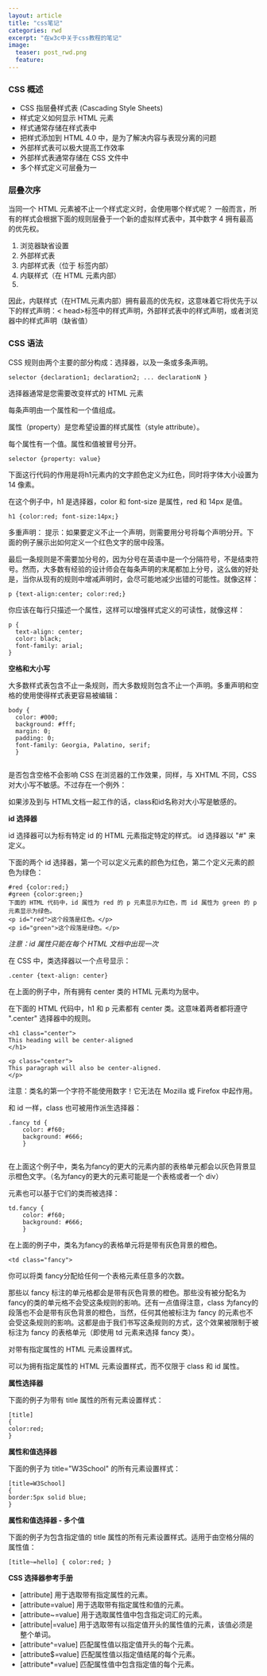 ```yaml
---
layout: article
title: "css笔记"
categories: rwd
excerpt: "在w3c中关于css教程的笔记"
image:
  teaser: post_rwd.png
  feature: 
---
```

<div class="col-md-9" markdown="1" >



### CSS 概述
- CSS 指层叠样式表 (Cascading Style Sheets)
- 样式定义如何显示 HTML 元素
- 样式通常存储在样式表中
- 把样式添加到 HTML 4.0 中，是为了解决内容与表现分离的问题
- 外部样式表可以极大提高工作效率
- 外部样式表通常存储在 CSS 文件中
- 多个样式定义可层叠为一

### 层叠次序
当同一个 HTML 元素被不止一个样式定义时，会使用哪个样式呢？
一般而言，所有的样式会根据下面的规则层叠于一个新的虚拟样式表中，其中数字 4 拥有最高的优先权。
1.	浏览器缺省设置
2.	外部样式表
3.	内部样式表（位于 <head> 标签内部）
4.	内联样式（在 HTML 元素内部）
5.	
因此，内联样式（在HTML元素内部）拥有最高的优先权，这意味着它将优先于以下的样式声明：< head>标签中的样式声明，外部样式表中的样式声明，或者浏览器中的样式声明（缺省值）

### CSS 语法
CSS 规则由两个主要的部分构成：选择器，以及一条或多条声明。
```
selector {declaration1; declaration2; ... declarationN }
```
选择器通常是您需要改变样式的 HTML 元素

每条声明由一个属性和一个值组成。

属性（property）是您希望设置的样式属性（style attribute）。

每个属性有一个值。属性和值被冒号分开。
```
selector {property: value}
```

下面这行代码的作用是将h1元素内的文字颜色定义为红色，同时将字体大小设置为 14 像素。

在这个例子中，h1 是选择器，color 和 font-size 是属性，red 和 14px 是值。
```
h1 {color:red; font-size:14px;}
```

多重声明：
提示：如果要定义不止一个声明，则需要用分号将每个声明分开。下面的例子展示出如何定义一个红色文字的居中段落。

最后一条规则是不需要加分号的，因为分号在英语中是一个分隔符号，不是结束符号。然而，大多数有经验的设计师会在每条声明的末尾都加上分号，这么做的好处是，当你从现有的规则中增减声明时，会尽可能地减少出错的可能性。就像这样：
```
p {text-align:center; color:red;}	
```

你应该在每行只描述一个属性，这样可以增强样式定义的可读性，就像这样：
```
p {
  text-align: center;
  color: black;
  font-family: arial;
}
```
**空格和大小写**


大多数样式表包含不止一条规则，而大多数规则包含不止一个声明。多重声明和空格的使用使得样式表更容易被编辑：
```
body {
  color: #000;
  background: #fff;
  margin: 0;
  padding: 0;
  font-family: Georgia, Palatino, serif;
  }
 
 ```
 
是否包含空格不会影响 CSS 在浏览器的工作效果，同样，与 XHTML 不同，CSS对大小写不敏感。不过存在一个例外：

如果涉及到与 HTML文档一起工作的话，class和id名称对大小写是敏感的。


**id 选择器**


id 选择器可以为标有特定 id 的 HTML 元素指定特定的样式。
id 选择器以 "#" 来定义。

下面的两个 id 选择器，第一个可以定义元素的颜色为红色，第二个定义元素的颜色为绿色：
```
#red {color:red;}
#green {color:green;}
下面的 HTML 代码中，id 属性为 red 的 p 元素显示为红色，而 id 属性为 green 的 p 元素显示为绿色。
<p id="red">这个段落是红色。</p>
<p id="green">这个段落是绿色。</p>
```
*注意：id 属性只能在每个 HTML 文档中出现一次*


在 CSS 中，类选择器以一个点号显示：
```
.center {text-align: center}
```

在上面的例子中，所有拥有 center 类的 HTML 元素均为居中。

在下面的 HTML 代码中，h1 和 p 元素都有 center 类。这意味着两者都将遵守 ".center" 选择器中的规则。
```
<h1 class="center">
This heading will be center-aligned
</h1>
```
```
<p class="center">
This paragraph will also be center-aligned.
</p>
```
注意：类名的第一个字符不能使用数字！它无法在 Mozilla 或 Firefox 中起作用。

和 id 一样，class 也可被用作派生选择器：

```
.fancy td {
	color: #f60;
	background: #666;
	}
	
```

在上面这个例子中，类名为fancy的更大的元素内部的表格单元都会以灰色背景显示橙色文字。（名为fancy的更大的元素可能是一个表格或者一个 div）

元素也可以基于它们的类而被选择：
```
td.fancy {
	color: #f60;
	background: #666;
	}
```

在上面的例子中，类名为fancy的表格单元将是带有灰色背景的橙色。
```
<td class="fancy">
```
你可以将类 fancy分配给任何一个表格元素任意多的次数。

那些以 fancy 标注的单元格都会是带有灰色背景的橙色。那些没有被分配名为 fancy的类的单元格不会受这条规则的影响。还有一点值得注意，class 为fancy的段落也不会是带有灰色背景的橙色，当然，任何其他被标注为 fancy 的元素也不会受这条规则的影响。这都是由于我们书写这条规则的方式，这个效果被限制于被标注为 fancy 的表格单元（即使用 td 元素来选择 fancy 类）。

对带有指定属性的 HTML 元素设置样式。

可以为拥有指定属性的 HTML 元素设置样式，而不仅限于 class 和 id 属性。


**属性选择器**

下面的例子为带有 title 属性的所有元素设置样式：
```
[title]
{
color:red;
}
```
**属性和值选择器**

下面的例子为 title="W3School" 的所有元素设置样式：
```
[title=W3School]
{
border:5px solid blue;
}
```

**属性和值选择器 - 多个值**

下面的例子为包含指定值的 title 属性的所有元素设置样式。适用于由空格分隔的属性值：
```
[title~=hello] { color:red; }
```

**CSS 选择器参考手册**

- [attribute]
用于选取带有指定属性的元素。
- [attribute=value]
用于选取带有指定属性和值的元素。
- [attribute~=value]
用于选取属性值中包含指定词汇的元素。
- [attribute|=value]
用于选取带有以指定值开头的属性值的元素，该值必须是整个单词。
- [attribute^=value]
匹配属性值以指定值开头的每个元素。
- [attribute$=value]
匹配属性值以指定值结尾的每个元素。
- [attribute*=value]
匹配属性值中包含指定值的每个元素。

</div>
